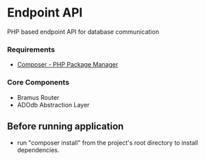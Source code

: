 # Endpoint API
PHP based endpoint API for database communication

### Requirements
* <a href="https://getcomposer.org/">Composer - PHP Package Manager</a>

### Core Components
* Bramus Router
* ADOdb Abstraction Layer

## Before running application
* run "composer install" from the project's root directory to install dependencies.